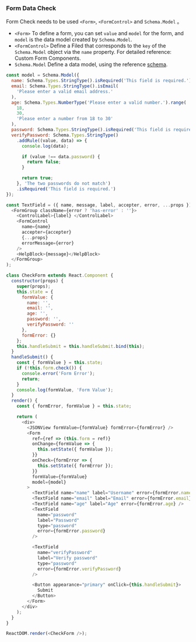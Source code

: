 ### Form Data Check

Form Check needs to be used `<Form>`, `<FormControl>` and `Schema.Model` 。

* `<Form>` To define a form, you can set `value` and `model` for the form, and `model` is the data model created by `Schema.Model`.
* `<FormControl>` Define a Filed that corresponds to the `key` of the `Schema.Model` object via the `name` property. For detailed reference: Custom Form Components.
* `Schema.Model` Define a data model, using the reference [schema](/components/schema).

<!--start-code-->

```js
const model = Schema.Model({
  name: Schema.Types.StringType().isRequired('This field is required.'),
  email: Schema.Types.StringType().isEmail(
    'Please enter a valid email address.'
  ),
  age: Schema.Types.NumberType('Please enter a valid number.').range(
    18,
    30,
    'Please enter a number from 18 to 30'
  ),
  password: Schema.Types.StringType().isRequired('This field is required.'),
  verifyPassword: Schema.Types.StringType()
    .addRule((value, data) => {
      console.log(data);

      if (value !== data.password) {
        return false;
      }

      return true;
    }, 'The two passwords do not match')
    .isRequired('This field is required.')
});

const TextField = ({ name, message, label, accepter, error, ...props }) => (
  <FormGroup className={error ? 'has-error' : ''}>
    <ControlLabel>{label} </ControlLabel>
    <FormControl
      name={name}
      accepter={accepter}
      {...props}
      errorMessage={error}
    />
    <HelpBlock>{message}</HelpBlock>
  </FormGroup>
);

class CheckForm extends React.Component {
  constructor(props) {
    super(props);
    this.state = {
      formValue: {
        name: '',
        email: '',
        age: '',
        password: '',
        verifyPassword: ''
      },
      formError: {}
    };
    this.handleSubmit = this.handleSubmit.bind(this);
  }
  handleSubmit() {
    const { formValue } = this.state;
    if (!this.form.check()) {
      console.error('Form Error');
      return;
    }
    console.log(formValue, 'Form Value');
  }
  render() {
    const { formError, formValue } = this.state;

    return (
      <div>
        <JSONView formValue={formValue} formError={formError} />
        <Form
          ref={ref => (this.form = ref)}
          onChange={formValue => {
            this.setState({ formValue });
          }}
          onCheck={formError => {
            this.setState({ formError });
          }}
          formValue={formValue}
          model={model}
        >
          <TextField name="name" label="Username" error={formError.name} />
          <TextField name="email" label="Email" error={formError.email} />
          <TextField name="age" label="Age" error={formError.age} />
          <TextField
            name="password"
            label="Password"
            type="password"
            error={formError.password}
          />

          <TextField
            name="verifyPassword"
            label="Verify password"
            type="password"
            error={formError.verifyPassword}
          />

          <Button appearance="primary" onClick={this.handleSubmit}>
            Submit
          </Button>
        </Form>
      </div>
    );
  }
}

ReactDOM.render(<CheckForm />);
```

<!--end-code-->
